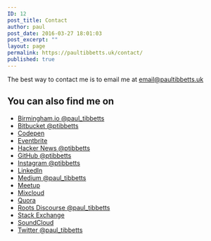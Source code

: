 ```yaml
---
ID: 12
post_title: Contact
author: paul
post_date: 2016-03-27 18:01:03
post_excerpt: ""
layout: page
permalink: https://paultibbetts.uk/contact/
published: true
---
```

The best way to contact me is to email me at <a href="mailto:email@paultibbetts.uk">email@paultibbetts.uk</a>

<h2>You can also find me on</h2>
<ul class="o-listOfLinks">
	<li><a href="https://talk.birmingham.io/users/paul_tibbetts">Birmingham.io <span class="o-listOfLinks-meta">@paul_tibbetts</span></a></li>
	<li><a href="https://bitbucket.org/ptibbetts">Bitbucket <span class="o-listOfLinks-meta">@ptibbetts</span></a></li>
	<li><a href="http://codepen.io/ptibbetts/">Codepen</a></li>
	<li><a href="https://www.eventbrite.co.uk/u/109337926167/">Eventbrite</a></li>
	<li><a href="https://news.ycombinator.com/user?id=ptibbetts">Hacker News <span class="o-listOfLinks-meta">@ptibbetts</span></a></li>
	<li><a href="https://github.com/ptibbetts">GitHub <span class="o-listOfLinks-meta">@ptibbetts</span></a></li>
	<li><a href="https://instagram.com/ptibbetts">Instagram <span class="o-listOfLinks-meta">@ptibbetts</span></a></li>
	<li><a href="https://uk.linkedin.com/in/paultibbetts">LinkedIn</a></li>
	<li><a href="https://medium.com/@paul_tibbetts">Medium <span class="o-listOfLinks-meta">@paul_tibbetts</span></a></li>
	<li><a href="http://www.meetup.com/members/162336332/">Meetup</a></li>
	<li><a href="https://www.mixcloud.com/paultibbetts/">Mixcloud</a></li>
	<li><a href="https://www.quora.com/profile/Paul-Tibbetts-2">Quora</a></li>
	<li><a href="https://discourse.roots.io/users/paul_tibbetts">Roots Discourse <span class="o-listOfLinks-meta">@paul_tibbetts</span></a></li>
	<li><a href="https://stackexchange.com/users/2070948/paul-tibbetts?tab=accounts">Stack Exchange</a></li>
	<li><a href="https://soundcloud.com/paultibbetts">SoundCloud</a></li>
	<li><a href="https://twitter.com/paul_tibbetts">Twitter <span class="o-listOfLinks-meta">@paul_tibbetts</span></a></li>
</ul>